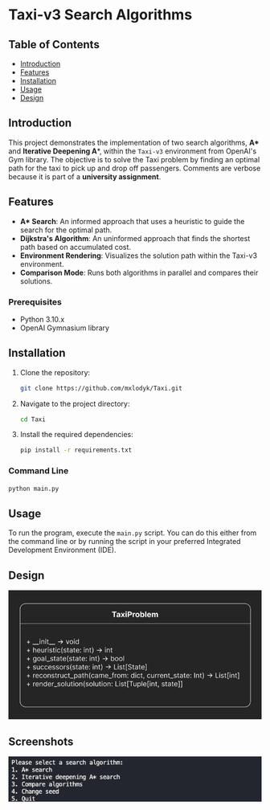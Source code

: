 # Taxi-v3 Search Algorithms

## Table of Contents
- [Introduction](#introduction)
- [Features](#features)
- [Installation](#installation)
- [Usage](#usage)
- [Design](#design)

## Introduction
This project demonstrates the implementation of two search algorithms, **A\*** and **Iterative Deepening A***, within the `Taxi-v3` environment from OpenAI's Gym library. The objective is to solve the Taxi problem by finding an optimal path for the taxi to pick up and drop off passengers. Comments are verbose because it is part of a **university assignment**.

## Features
- **A\* Search**: An informed approach that uses a heuristic to guide the search for the optimal path.
- **Dijkstra's Algorithm**: An uninformed approach that finds the shortest path based on accumulated cost.
- **Environment Rendering**: Visualizes the solution path within the Taxi-v3 environment.
- **Comparison Mode**: Runs both algorithms in parallel and compares their solutions.


### Prerequisites
- Python 3.10.x
- OpenAI Gymnasium library

## Installation
1. Clone the repository:
    ```bash
    git clone https://github.com/mxlodyk/Taxi.git
    ```
2. Navigate to the project directory:
    ```bash
    cd Taxi
    ```
3. Install the required dependencies:
    ```bash
    pip install -r requirements.txt
    ```

### Command Line
```bash
python main.py
```


## Usage
To run the program, execute the `main.py` script. You can do this either from the command line or by running the script in your preferred Integrated Development Environment (IDE).


## Design
![TaxiProblem Class Diagram](assets/class_diagram.png)

## Screenshots
![Menu](assets/menu.png)